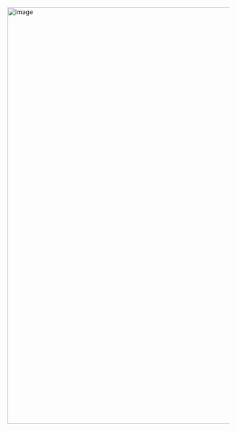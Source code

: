<img width="943" alt="image" src="https://user-images.githubusercontent.com/90923574/227227415-36152259-fc1b-45d2-8871-8a2f842c0bb4.png">
